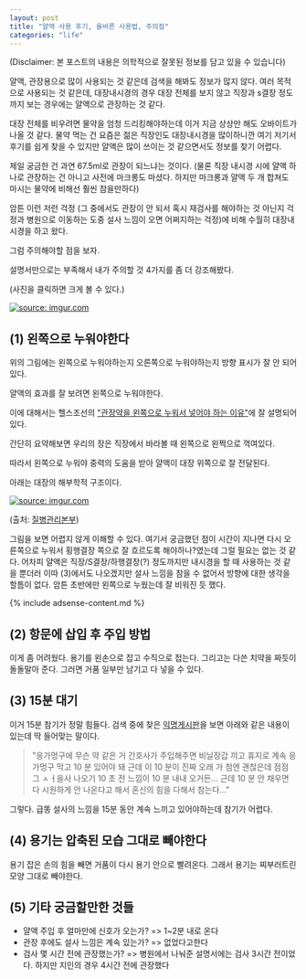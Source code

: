 ```yaml
---
layout: post
title: "얄액 사용 후기, 올바른 사용법, 주의점"
categories: "life"
---
```


(Disclaimer: 본 포스트의 내용은 의학적으로 잘못된 정보를 담고 있을 수 있습니다)

얄액, 관장용으로 많이 사용되는 것 같은데 검색을 해봐도 정보가 많지 않다. 여러 목적으로 사용되는 것 같은데, 대장내시경의 경우 대장 전체를 보지 않고 직장과 s결장 정도까지 보는 경우에는 얄액으로 관장하는 것 같다.

대장 전체를 비우려면 물약을 엄청 드리킹해야하는데 이거 지금 상상만 해도 오바이트가 나올 것 같다.  물약 먹는 건 요즘은 젊은 직장인도 대장내시경을 많이하니깐 여기 저기서 후기를 쉽게 찾을 수 있지만 얄액은 많이 쓰이는 것 같으면서도 정보를 찾기 어렵다.

제일 궁금한 건 과연 67.5ml로 관장이 되느냐는 것이다. (물론 직장 내시경 시에 얄액 하나로 관장하는 건 아니고 사전에 마크롱도 마셨다. 하지만 마크롱과 얄액 두 개 합쳐도 마시는 물약에 비해선 훨씬 참을만하다)

암튼 이런 저런 걱정 (그 중에서도 관장이 안 되서 혹시 재검사를 해야하는 것 아닌지 걱정과 병원으로 이동하는 도중 설사 느낌이 오면 어쩌지하는 걱정)에 비해 수월히 대장내시경을 하고 왔다.

그럼 주의해야할 점을 보자.

설명서만으로는 부족해서 내가 주의할 것 4가지를 좀 더 강조해봤다.

(사진을 클릭하면 크게 볼 수 있다.)

<a href="https://imgur.com/0iw2K56"><img src="https://i.imgur.com/0iw2K56.jpg" title="source: imgur.com" /></a>

## (1) 왼쪽으로 누워야한다

위의 그림에는 왼쪽으로 누워야하는지 오른쪽으로 누워야하는지 방향 표시가 잘 안 되어 있다.

얄액의 효과를 잘 보려면 왼쪽으로 누워야한다.

이에 대해서는 헬스조선의 ["관장약을 왼쪽으로 누워서 넣어야 하는 이유"](http://health.chosun.com/site/data/html_dir/2016/01/26/2016012601184.html)에 잘 설명되어 있다.

간단히 요약해보면 우리의 장은 직장에서 바라볼 때 왼쪽으로 왼쩍으로 꺽여있다.

따라서 왼쪽으로 누워야 중력의 도움을 받아 얄액이 대장 위쪽으로 잘 전달된다.

아래는 대장의 해부학적 구조이다.

<a href="https://imgur.com/5Hni8Y9"><img src="https://i.imgur.com/5Hni8Y9.png" title="source: imgur.com" /></a>

(출처: [질병관리본부](http://health.cdc.go.kr/health/HealthInfoArea/HealthInfo/View.do?idx=4850))

그림을 보면 어렵지 않게 이해할 수 있다. 여기서 궁금했던 점이 시간이 지나면 다시 오른쪽으로 누워서 횡행결장 쪽으로 잘 흐르도록 해야하나?였는데 그럴 필요는 없는 것 같다. 어차피 얄액은 직장/S결장/하행결장(?) 정도까지만 내시경을 할 때 사용하는 것 같을 뿐더러 이따 (3)에서도 나오겠지만 설사 느낌을 참을 수 없어서 방향에 대한 생각을 할틈이 없다. 암튼 초반에만 왼쪽으로 누웠는데 잘 비워진 듯 했다.

{% include adsense-content.md %}

## (2) 항문에 삽입 후 주입 방법

이게 좀 어려웠다. 용기를 왼손으로 잡고 수직으로 접는다. 그리고는 다쓴 치약을 짜듯이 돌돌말아 준다. 그러면 거품 일부만 남기고 다 넣을 수 있다.

## (3) 15분 대기

이거 15분 참기가 정말 힘들다. 검색 중에 찾은 [익명게시판](https://www.instiz.net/name/27876118?frompc=1)을 보면 아래와 같은 내용이 있는데 딱 들어맞는 말이다.

> "응가멍구에 무슨 약 같은 거 간호사가 주입해주면 비닐장갑 끼고 휴지로 계속 응가멍구 막고 10 분 있어야 돼 근데 이 10 분이 진짜 오래 가 첨엔 괜찮은데 점점 그 ㅅㅓ을사 나오기 10 초 전 느낌이 10 분 내내 오거든... 근데 10 분 안 채우면 다 시원하게 안 나온다고 해서 혼신의 힘을 다해서 참는다..."

그렇다. 급똥 설사의 느낌을 15분 동안 계속 느끼고 있어야하는데 참기가 어렵다.

## (4) 용기는 압축된 모습 그대로 빼야한다

용기 잡은 손의 힘을 빼면 거품이 다시 용기 안으로 빨려온다. 그래서 용기는 찌부러트린 모양 그대로 빼야한다.

## (5) 기타 궁금할만한 것들

- 얄액 주입 후 얼마만에 신호가 오는가? => 1~2분 내로 온다
- 관장 후에도 설사 느낌은 계속 있는가? => 없었다고한다
- 검사 몇 시간 전에 관장했는가? => 병원에서 나눠준 설명서에는 검사 3시간 전이었다. 하지만 지인의 경우 4시간 전에 관장했다
